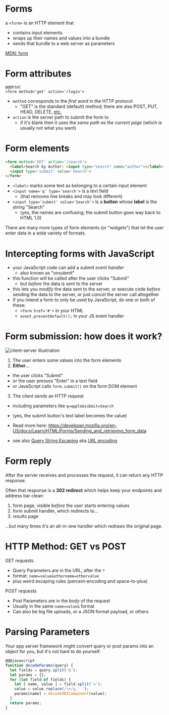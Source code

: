 # Forms

a `<form>` is an HTTP element that

  * contains input elements
  * wraps up their names and values into a bundle
  * sends that bundle to a web server as parameters

[MDN: form](https://developer.mozilla.org/en-US/docs/Web/HTML/Element/form)

# Form attributes

```
@@@html
<form method='get' action='/login'>
```

* `method` corresponds to the *first word* in the HTTP protocol
  * "GET" is the standard (default) method; there are also POST, PUT, HEAD, DELETE, [etc.](https://www.w3.org/Protocols/rfc2616/rfc2616-sec9.html)
* `action` is the server path to submit the form to
  * if it's blank then it uses the *same path as the current page* (which is usually not what you want)

# Form elements

```html
<form method='GET' action='/search'>
  <label>Search by Author: <input type="search" name="author"></label>
  <input type='submit' value='Search'>
</form>
```

* `<label>` marks some text as belonging to a certain input element
* `<input name='q' type='search'>` is a text field
  * (that removes line breaks and may look different)
* `<input type='submit' value='Search'>` is a **button** whose **label** is the string "Search"
  * (yes, the names are confusing; the submit button goes way back to HTML 1.0)

There are many more types of form elements (or "widgets") that let the user enter data in a wide variety of formats.

# Intercepting forms with JavaScript

* your JavaScript code can add a *submit event handler*
  * also known as "onsubmit"
* this function will be called after the user clicks "Submit"
  * but *before* the data is sent to the server
* this lets you *modify* the data sent to the server, or execute code *before* sending the data to the server, or just *cancel* the server call altogether
* if you intend a form to only be used by JavaScript, do one or both of these:
  * `<form href='#'>` in your HTML
  * `event.preventDefault();` in your JS event handler

# Form submission: how does it work?

![client-server illustration](https://developer.mozilla.org/files/4291/client-server.png)

1. The user enters some values into the form elements
2. **Either**...
  * the user clicks "Submit"
  * or the user presses "Enter" in a text field
  * or JavaScript calls `form.submit()` on the form DOM element
3. The client sends an HTTP request
  * including parameters like `q=apple&submit=Search`
  * (yes, the submit button's text label becomes the value)

* Read more here: <https://developer.mozilla.org/en-US/docs/Learn/HTML/Forms/Sending_and_retrieving_form_data>
* see also [Query String Escaping](https://en.wikipedia.org/wiki/Query_string) aka [URL encoding](https://en.wikipedia.org/wiki/Percent-encoding)

# Form reply

After the server receives and processes the request, it can return any HTTP response.

Often that response is a **302 redirect** which helps keep your endpoints and address bar clean:

  1. form page, visible *before* the user starts entering values
  2. form submit handler, which redirects to...
  3. results page

...but many times it's an all-in-one handler which redraws the original page.

# HTTP Method: GET vs POST

GET requests
 - Query Parameters are in the URL, after the `?`
 - format: `name=value&othername=othervalue`
 - plus weird escaping rules (percent-encoding and space-to-plus)
 
POST requests
 - Post Parameters are in the *body* of the request
 - Usually in the same `name=value&` format
 - Can also be big file uploads, or a JSON format payload, or others

# Parsing Parameters

Your app server framework might convert query or post params into an object for you, but it's not hard to do yourself:

```javascript
@@@javascript
function decodeParams(query) {
  let fields = query.split('&');
  let params = {};
  for (let field of fields) {
    let [ name, value ] = field.split('=');
    value = value.replace(/\+/g,' ');
    params[name] = decodeURIComponent(value);
  }
  return params;
}
```
